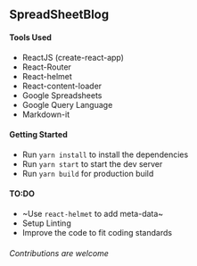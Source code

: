 ## SpreadSheetBlog

#### Tools Used

- ReactJS (create-react-app)
- React-Router
- React-helmet
- React-content-loader
- Google Spreadsheets
- Google Query Language
- Markdown-it

#### Getting Started

- Run `yarn install` to install the dependencies
- Run `yarn start` to start the dev server
- Run `yarn build` for production build

#### TO:DO

- ~Use `react-helmet` to add meta-data~
- Setup Linting
- Improve the code to fit coding standards 

###### Contributions are welcome
